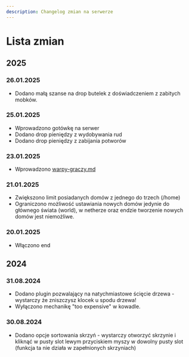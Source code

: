 ```yaml
---
description: Changelog zmian na serwerze
---
```


# Lista zmian

## 2025

### 26.01.2025

* Dodano małą szanse na drop butelek z doświadczeniem z zabitych mobków.

### 25.01.2025

* Wprowadzono gotówkę na serwer
* Dodano drop pieniędzy z wydobywania rud
* Dodano drop pieniędzy z zabijania potworów

### 23.01.2025

* Wprowadzono [warpy-graczy.md](gra-na-serwerze/warpy-graczy.md "mention")

### 21.01.2025

* Zwiększono limit posiadanych domów z jednego do trzech (/home)
* Ograniczono możliwość ustawiania nowych domów jedynie do głównego świata (world), w netherze oraz endzie tworzenie nowych domów jest niemożliwe.

### 20.01.2025

* Włączono end

## 2024

### 31.08.2024

* Dodano plugin pozwalający na natychmiastowe ścięcie drzewa - wystarczy że zniszczysz klocek u spodu drzewa!
* Wyłączono mechanikę "too expensive" w kowadle.

### 30.08.2024

* Dodano opcje sortowania skrzyń - wystarczy otworzyć skrzynie i kliknąć w pusty slot lewym przyciskiem myszy w dowolny pusty slot (funkcja ta nie działa w zapełnionych skrzyniach)
